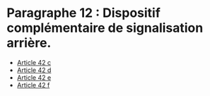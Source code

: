 # Paragraphe 12 : Dispositif complémentaire de signalisation arrière.

- [Article 42 c](article-42-c.md)
- [Article 42 d](article-42-d.md)
- [Article 42 e](article-42-e.md)
- [Article 42 f](article-42-f.md)
